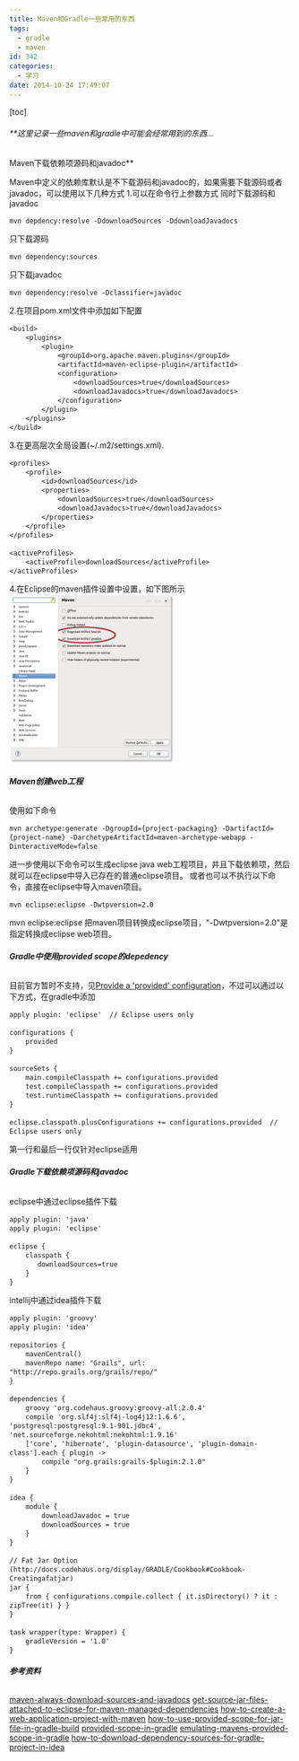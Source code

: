 ```yaml
---
title: Maven和Gradle一些常用的东西
tags:
  - gradle
  - maven
id: 342
categories:
  - 学习
date: 2014-10-24 17:49:07
---
```


[toc]

###### **这里记录一些maven和gradle中可能会经常用到的东西...
Maven下载依赖项源码和javadoc**

<!--more-->

Maven中定义的依赖库默认是不下载源码和javadoc的，如果需要下载源码或者javadoc，可以使用以下几种方式
1.可以在命令行上参数方式
同时下载源码和javadoc

```shell
mvn depdency:resolve -DdownloadSources -DdownloadJavadocs
```

只下载源码

```shell
mvn dependency:sources
```

只下载javadoc

```shell
mvn dependency:resolve -Dclassifier=javadoc
```

2.在项目pom.xml文件中添加如下配置

```shell
<build>
    <plugins>
        <plugin>
            <groupId>org.apache.maven.plugins</groupId>
            <artifactId>maven-eclipse-plugin</artifactId>
            <configuration>
                <downloadSources>true</downloadSources>
                <downloadJavadocs>true</downloadJavadocs>
            </configuration>
        </plugin>
    </plugins>
</build>
```

3.在更高层次全局设置(~/.m2/settings.xml).

```shell
<profiles>
    <profile>
        <id>downloadSources</id>
        <properties>
            <downloadSources>true</downloadSources>
            <downloadJavadocs>true</downloadJavadocs>
        </properties>
    </profile>
</profiles>

<activeProfiles>
    <activeProfile>downloadSources</activeProfile>
</activeProfiles>
```

4.在Eclipse的maven插件设置中设置，如下图所示
[![eclipse_maven_settings](/resources/2014/10/eclipse_maven_settings-293x300.png)](/resources/2014/10/eclipse_maven_settings.png)

###### **Maven创建web工程**

使用如下命令

```shell
mvn archetype:generate -DgroupId={project-packaging} -DartifactId={project-name} -DarchetypeArtifactId=maven-archetype-webapp -DinteractiveMode=false
```

进一步使用以下命令可以生成eclipse java web工程项目，并且下载依赖项，然后就可以在eclipse中导入已存在的普通eclipse项目。
或者也可以不执行以下命令，直接在eclipse中导入maven项目。

```shell
mvn eclipse:eclipse -Dwtpversion=2.0
```

mvn eclipse:eclipse 把maven项目转换成eclipse项目，"-Dwtpversion=2.0"是指定转换成eclipse web项目。

###### **Gradle中使用provided scope的depedency**

目前官方暂时不支持，见[Provide a 'provided' configuration](https://issues.gradle.org/browse/GRADLE-784)，不过可以通过以下方式，在gradle中添加

```shell
apply plugin: 'eclipse'  // Eclipse users only

configurations {
    provided
}

sourceSets {
    main.compileClasspath += configurations.provided
    test.compileClasspath += configurations.provided
    test.runtimeClasspath += configurations.provided
}

eclipse.classpath.plusConfigurations += configurations.provided  // Eclipse users only
```

第一行和最后一行仅针对eclipse适用

###### **Gradle下载依赖项源码和javadoc**

eclipse中通过eclipse插件下载

```shell
apply plugin: 'java'
apply plugin: 'eclipse'

eclipse {
    classpath {
       downloadSources=true
    }
}
```

intellij中通过idea插件下载

```shell
apply plugin: 'groovy'
apply plugin: 'idea'

repositories {
    mavenCentral()
    mavenRepo name: "Grails", url: "http://repo.grails.org/grails/repo/"
}

dependencies {
    groovy 'org.codehaus.groovy:groovy-all:2.0.4'
    compile 'org.slf4j:slf4j-log4j12:1.6.6', 'postgresql:postgresql:9.1-901.jdbc4', 'net.sourceforge.nekohtml:nekohtml:1.9.16'
    ['core', 'hibernate', 'plugin-datasource', 'plugin-domain-class'].each { plugin ->
        compile "org.grails:grails-$plugin:2.1.0"
    }
}

idea {
    module {
        downloadJavadoc = true
        downloadSources = true
    }
}

// Fat Jar Option (http://docs.codehaus.org/display/GRADLE/Cookbook#Cookbook-Creatingafatjar)
jar {
    from { configurations.compile.collect { it.isDirectory() ? it : zipTree(it) } }
}

task wrapper(type: Wrapper) {
    gradleVersion = '1.0'
}
```

###### **参考资料**

[maven-always-download-sources-and-javadocs](http://stackoverflow.com/questions/5780758/maven-always-download-sources-and-javadocs)
[get-source-jar-files-attached-to-eclipse-for-maven-managed-dependencies](http://stackoverflow.com/questions/310720/get-source-jar-files-attached-to-eclipse-for-maven-managed-dependencies)
[how-to-create-a-web-application-project-with-maven](http://www.mkyong.com/maven/how-to-create-a-web-application-project-with-maven/)
[how-to-use-provided-scope-for-jar-file-in-gradle-build](http://stackoverflow.com/questions/18738888/how-to-use-provided-scope-for-jar-file-in-gradle-build)
[provided-scope-in-gradle](http://www.sinking.in/blog/provided-scope-in-gradle/)
[emulating-mavens-provided-scope-in-gradle](http://blog.codeaholics.org/2012/emulating-mavens-provided-scope-in-gradle/)
[how-to-download-dependency-sources-for-gradle-project-in-idea](http://stackoverflow.com/questions/12718753/how-to-download-dependency-sources-for-gradle-project-in-idea)